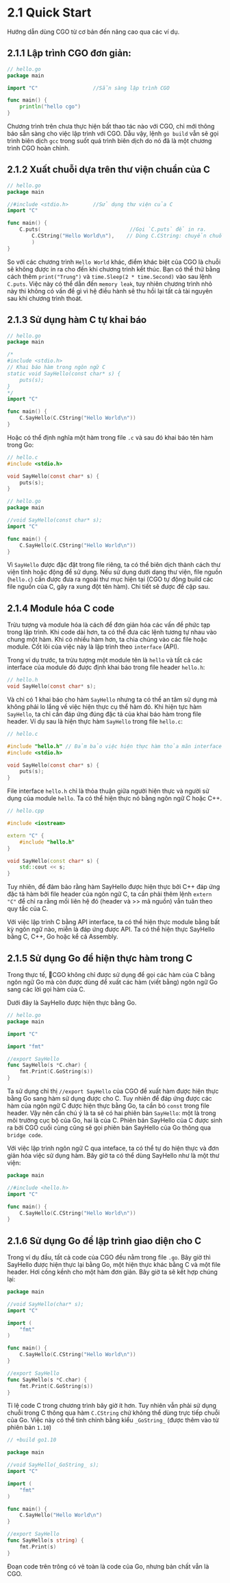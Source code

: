 2.1 Quick Start
===

Hướng dẫn dùng CGO từ cơ bản đến nâng cao qua các ví dụ.

2.1.1 Lập trình CGO đơn giản:
---

```go
// hello.go
package main

import "C"                  //Sẵn sàng lập trình CGO 

func main() {
    println("hello cgo")
}
```

Chương trình trên chưa thực hiện bất thao tác nào với CGO, chỉ mới thông báo sẵn sàng cho việc lập trình với CGO. Dẫu vậy, lệnh `go build` vẫn sẽ gọi trình biên dịch `gcc` trong suốt quá trình biên dịch do nó đã là một chương trình CGO hoàn chỉnh.

2.1.2 Xuất chuỗi dựa trên thư viện chuẩn của C
---

```go
// hello.go
package main

//#include <stdio.h>        //Sử dụng thư viện của C
import "C"

func main() {
    C.puts(                             //Gọi `C.puts` để in ra.
        C.CString("Hello World\n"),    // Dùng C.CString: chuyển chuỗi của Go sang chuỗi của C
        )  
}
```

So với các chương trình `Hello World` khác, điểm khác biệt của CGO là chuỗi sẽ không được in ra cho đến khi chương trình kết thúc. Bạn có thể thử bằng cách thêm `print("Trung")` và `time.Sleep(2 * time.Second)` vào sau lệnh `C.puts`. Việc này có thể dẫn đến `memory leak`, tuy nhiên chương trình nhỏ này thi không có vấn đề gì vì hệ điều hành sẽ thu hồi lại tất cả tài nguyên sau khi chương trình thoát.

2.1.3 Sử dụng hàm C tự khai báo
---
```go
// hello.go
package main

/*
#include <stdio.h>
// Khai báo hàm trong ngôn ngữ C
static void SayHello(const char* s) {
    puts(s);
}
*/
import "C"

func main() {
    C.SayHello(C.CString("Hello World\n"))
}
```

Hoặc có thể định nghĩa một hàm trong file `.c` và sau đó khai báo tên hàm trong Go:

```C
// hello.c
#include <stdio.h>

void SayHello(const char* s) {
    puts(s);
}
```

```Go
// hello.go
package main

//void SayHello(const char* s);
import "C"

func main() {
    C.SayHello(C.CString("Hello World\n"))
}
```

Vì `SayHello` được đặc đặt trong file riêng, ta có thể biên dịch thành cách thư viện tĩnh hoặc động để sử dụng. Nếu sử dụng dưới dạng thư viện, file nguồn (`hello.c`) cần được đưa ra ngoài thư mục hiện tại (CGO tự động build các file nguồn của C, gây ra xung đột tên hàm). Chi tiết sẽ được đề cập sau.

2.1.4 Module hóa C code
---

Trừu tượng và module hóa là cách để đơn giản hóa các vấn đề phức tạp trong lập trình. Khi code dài hơn, ta có thể đưa các lệnh tương tự nhau vào chung một hàm. Khi có nhiều hàm hơn, ta chia chúng vào các file hoặc module. Cốt lõi của việc này là lập trình theo `interface` (API).

Trong ví dụ trước, ta trừu tượng một module tên là `hello` và tất cả các interface của module đó được định khai báo trong file header `hello.h`:
```h
// hello.h
void SayHello(const char* s);
```
Và chỉ có 1 khai báo cho hàm `SayHello` nhưng ta có thể an tâm sử dụng mà không phải lo lắng về việc hiện thực cụ thể  hàm đó. Khi hiện tực hàm `SayHello`, ta chỉ cần đáp ứng đúng đặc tả của khai báo hàm trong file header. Ví dụ sau là hiện thực hàm `SayHello` trong file `hello.c`:
```c
// hello.c

#include "hello.h" // Đảm bảo việc hiện thực hàm thỏa mãn interface của module. 
#include <stdio.h>

void SayHello(const char* s) {
    puts(s);
}
```

File interface `hello.h` chỉ là thỏa thuận giữa người hiện thực và người sử dụng của module `hello`. Ta có thể hiện thực nó bằng ngôn ngữ C hoặc C++.
```cpp
// hello.cpp

#include <iostream>

extern "C" {
    #include "hello.h"
}

void SayHello(const char* s) {
    std::cout << s;
}
```

Tuy nhiên, để đảm bảo rằng hàm SayHello được hiện thực bởi C++ đáp ứng đặc tả hàm bởi file header của ngôn ngữ C, ta cần phải thêm lệnh `extern "C"` để chỉ ra rằng mối liên hệ đó (header và >> mã nguồn) vẫn tuân theo quy tắc của C. 

Với việc lập trình C bằng API interface, ta có thể hiện thực module bằng bất kỳ ngôn ngữ nào, miễn là đáp ứng được API. Ta có thể hiện thực SayHello bằng C, C++, Go hoặc kể cả Assembly. 

2.1.5 Sử dụng Go để hiện thực hàm trong C
---

Trong thực tế, CGO không chỉ được sử dụng để gọi các hàm của C bằng ngôn ngữ Go mà còn được dùng để xuất các hàm (viết bằng) ngôn ngữ Go sang các lời gọi hàm của C.

Dưới đây là SayHello được hiện thực bằng Go.

```go
// hello.go
package main

import "C"

import "fmt"

//export SayHello
func SayHello(s *C.char) {
    fmt.Print(C.GoString(s))
}
```

Ta sử dụng chỉ thị `//export SayHello` của CGO để xuất hàm được hiện thực bằng Go sang hàm sử dụng được cho C. Tuy nhiên để đáp ứng được các hàm của ngôn ngữ C được hiện thực bằng Go, ta cần bỏ `const` trong file header. Vậy nên cần chú ý là ta sẽ có hai phiên bản `SayHello`: một là trong môi trường cục bộ của Go, hai là của C. Phiên bản SayHello của C được sinh ra bởi CGO cuối cùng cũng sẽ gọi phiên bản SayHello của Go thông qua `bridge code`.

Với việc lập trình ngôn ngữ C qua inteface, ta có thể tự do hiện thực và đơn giản hóa việc sử dụng hàm. Bây giờ ta có thể dùng SayHello như là một thư viện:

```go
package main

//#include <hello.h>
import "C"

func main() {
    C.SayHello(C.CString("Hello World\n"))
}
```

2.1.6 Sử dụng Go để lập trình giao diện cho C
---

Trong ví dụ đầu, tất cả code của CGO đều nằm trong file `.go`. Bây giờ  thì SayHello được hiện thực lại bằng Go, một hiện thực khác bằng C và một file header. Hơi cồng kềnh cho một hàm đơn giản. Bây giờ ta sẽ kết hợp chúng lại:
```go
package main

//void SayHello(char* s);
import "C"

import (
    "fmt"
)

func main() {
    C.SayHello(C.CString("Hello World\n"))
}

//export SayHello
func SayHello(s *C.char) {
    fmt.Print(C.GoString(s))
}
```

Tỉ lệ code C trong chương trình bây giờ ít hơn. Tuy nhiên vẫn phải sử dụng chuỗi trong C thông qua hàm `C.CString` chứ không thể dùng trực tiếp chuỗi của Go. Việc này có thể tinh chỉnh bằng kiểu `_GoString_` (được thêm vào từ phiên bản `1.10`)

```go
// +build go1.10

package main

//void SayHello(_GoString_ s);
import "C"

import (
    "fmt"
)

func main() {
    C.SayHello("Hello World\n")
}

//export SayHello
func SayHello(s string) {
    fmt.Print(s)
}
```

Đoạn code trên trông có vẻ toàn là code của Go, nhưng bản chất vẫn là CGO.